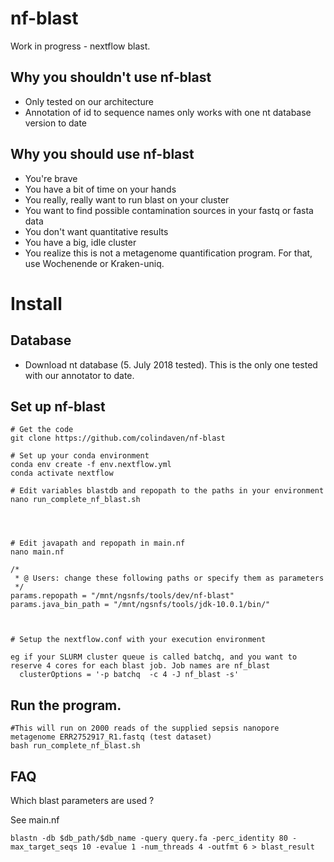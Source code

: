 # nf-blast
Work in progress - nextflow blast.

## Why you shouldn't use nf-blast
 - Only tested on our architecture
 - Annotation of id to sequence names only works with one nt database version to date


## Why you should use nf-blast
 - You're brave
 - You have a bit of time on your hands
 - You really, really want to run blast on your cluster
 - You want to find possible contamination sources in your fastq or fasta data
 - You don't want quantitative results
 - You have a big, idle cluster
 - You realize this is not a metagenome quantification program. For that, use Wochenende or Kraken-uniq.



# Install 

## Database
- Download nt database (5. July 2018 tested). This is the only one tested with our annotator to date.

## Set up nf-blast

```
# Get the code
git clone https://github.com/colindaven/nf-blast

# Set up your conda environment
conda env create -f env.nextflow.yml
conda activate nextflow

# Edit variables blastdb and repopath to the paths in your environment
nano run_complete_nf_blast.sh




# Edit javapath and repopath in main.nf
nano main.nf

/*
 * @ Users: change these following paths or specify them as parameters
 */
params.repopath = "/mnt/ngsnfs/tools/dev/nf-blast"
params.java_bin_path = "/mnt/ngsnfs/tools/jdk-10.0.1/bin/"



# Setup the nextflow.conf with your execution environment

eg if your SLURM cluster queue is called batchq, and you want to reserve 4 cores for each blast job. Job names are nf_blast
  clusterOptions = '-p batchq  -c 4 -J nf_blast -s'

```



## Run the program. 
```
#This will run on 2000 reads of the supplied sepsis nanopore metagenome ERR2752917_R1.fastq (test dataset)
bash run_complete_nf_blast.sh
```



## FAQ

Which blast parameters are used ?

See main.nf

    blastn -db $db_path/$db_name -query query.fa -perc_identity 80 -max_target_seqs 10 -evalue 1 -num_threads 4 -outfmt 6 > blast_result
